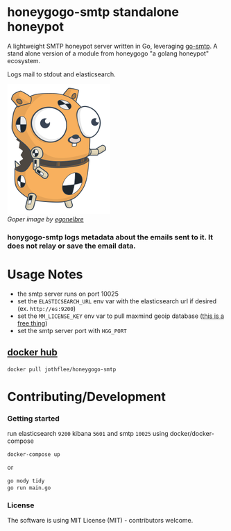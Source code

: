 # honeygogo-smtp standalone honeypot

A lightweight SMTP honeypot server written in Go, leveraging [go-smtp](github.com/emersion/go-smtp). A stand alone version of a module from honeygogo "a golang honeypot" ecosystem.

Logs mail to stdout and elasticsearch.

![crash gopher](https://github.com/jothflee/honeygogo-smtp/raw/default/docs/crash-dummy.png)  
_Goper image by [egonelbre](https://github.com/egonelbre/gophers)_

### honygogo-smtp logs metadata about the emails sent to it. It does not relay or save the email data.

# Usage Notes

- the smtp server runs on port 10025
- set the `ELASTICSEARCH_URL` env var with the elasticsearch url if desired (ex. `http://es:9200`)
- set the `MM_LICENSE_KEY` env var to pull maxmind geoip database ([this is a free thing](https://dev.maxmind.com/geoip/geolite2-free-geolocation-data?lang=en))
- set the smtp server port with `HGG_PORT`

## [docker hub](https://hub.docker.com/r/jothflee/honeygogo-smtp)

```
docker pull jothflee/honeygogo-smtp
```

# Contributing/Development

### Getting started

run elasticsearch `9200` kibana `5601` and smtp `10025` using docker/docker-compose

```
docker-compose up
```

or

```
go mody tidy
go run main.go
```

### License

The software is using MIT License (MIT) - contributors welcome.
